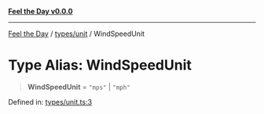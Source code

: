 [**Feel the Day v0.0.0**](../../../README.md)

***

[Feel the Day](../../../README.md) / [types/unit](../README.md) / WindSpeedUnit

# Type Alias: WindSpeedUnit

> **WindSpeedUnit** = `"mps"` \| `"mph"`

Defined in: [types/unit.ts:3](https://github.com/HyeinKang/feel-the-day/blob/6b0d3fb3bda5bce2accd42bfbaa4c5a46f07891e/src/types/unit.ts#L3)
